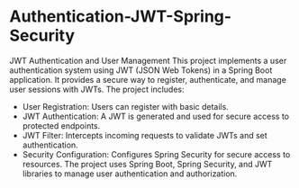 # Authentication-JWT-Spring-Security
JWT Authentication and User Management
This project implements a user authentication system using JWT (JSON Web Tokens) in a Spring Boot application. It provides a secure way to register, authenticate, and manage user sessions with JWTs.
The project includes:
- User Registration: Users can register with basic details.
- JWT Authentication: A JWT is generated and used for secure access to protected endpoints.
- JWT Filter: Intercepts incoming requests to validate JWTs and set authentication.
- Security Configuration: Configures Spring Security for secure access to resources.
The project uses Spring Boot, Spring Security, and JWT libraries to manage user authentication and authorization.
